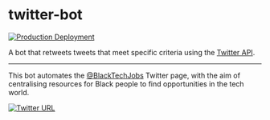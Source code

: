 # twitter-bot

[![Production Deployment][circleci-badge]][production-deployment]

A bot that retweets tweets that meet specific criteria using the [Twitter API][twitter-api].

---

This bot automates the [@BlackTechJobs][twitter-profile] Twitter page, with the aim of centralising resources for Black people to find opportunities in the tech world.

[![Twitter URL][twitter-badge]][twitter-profile]

[circleci-badge]: https://github.com/MugishaU/twitter-bot/actions/workflows/deploy.yml/badge.svg?branch=main
[production-deployment]: https://github.com/MugishaU/twitter-bot/actions/workflows/deploy.yml
[twitter-api]: https://developer.twitter.com/en/docs/twitter-api
[twitter-profile]: https://twitter.com/BlackTechJobs
[twitter-badge]: https://img.shields.io/twitter/url.svg?label=Follow%20%40BlackTechJobs&style=social&url=https%3A%2F%2Ftwitter.com%2FBlackTechJobs
